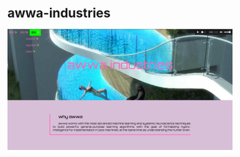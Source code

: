 # awwa-industries
![awwa-industries-home](https://github.com/laurapacis/awwa-industries/blob/master/awwa-industries-home.png?raw=true)
